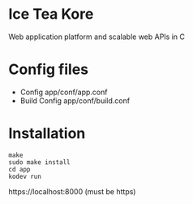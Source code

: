# Ice Tea Kore
Web application platform and scalable web APIs in C

# Config files
- Config app/conf/app.conf
- Build Config app/conf/build.conf

# Installation
```shell
make
sudo make install
cd app
kodev run
```
https://localhost:8000 (must be https)
